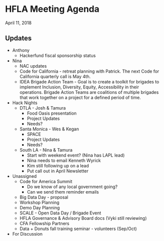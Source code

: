 # HFLA Meeting Agenda
April 11, 2018

## Updates
* Anthony
  * Hackerfund fiscal sponsorship status
* Nina
  * NAC updates
  * Code for California - retreat planning with Patrick.  The next Code for California quarterly call is May 4th.
  * IDEA Brigade Action Team - Goal is to create a toolkit for brigades to implement Inclusion, Diversity, Equity, Accessibility in their operations.  Brigade Action Teams are coalitions of multiple brigades that work together on a project for a defined period of time.
* Hack Nights
  * DTLA - Josh & Tamura
    * Food Oasis presentation
    * Project Updates
    * Needs?
  * Santa Monica - Wes & Kegan
    * SPACE
    * Project Updates
    * Needs?
  * South LA - Nina & Tamura
    * Start with weekend event? (Nina has LAPL lead)
    * Nina needs to email Kenneth Wyrick
    * Kim still following up on a lead
    * Put call out in April Newsletter
* Unassigned
    * Code for America Summit
      * Do we know of any local government going?
      * Can we send them reminder emails 
    * Big Data Day - proposal
    * Workshop Planning
    * Demo Day Planning
    * SCALE - Open Data Day / Brigade Event
    * HFLA Governance & Advisory Board docs (Vyki still reviewing)
    * CFA Fellowship Partners
    * Data + Donuts fall training seminar - volunteers (Sep/Oct)
* For Discussion
